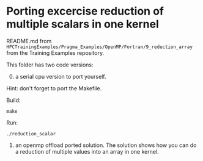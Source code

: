 # Porting excercise reduction of multiple scalars in one kernel

README.md from `HPCTrainingExamples/Pragma_Examples/OpenMP/Fortran/9_reduction_array` from the Training Examples repository.

This folder has two code versions:

0) a serial cpu version to port yourself. 

Hint: don't forget to port the Makefile.

Build:
```
make
````
Run:
```
./reduction_scalar
```

1) an openmp offload ported solution. 
The solution shows how you can do a reduction of multiple values into an array in one kernel.
